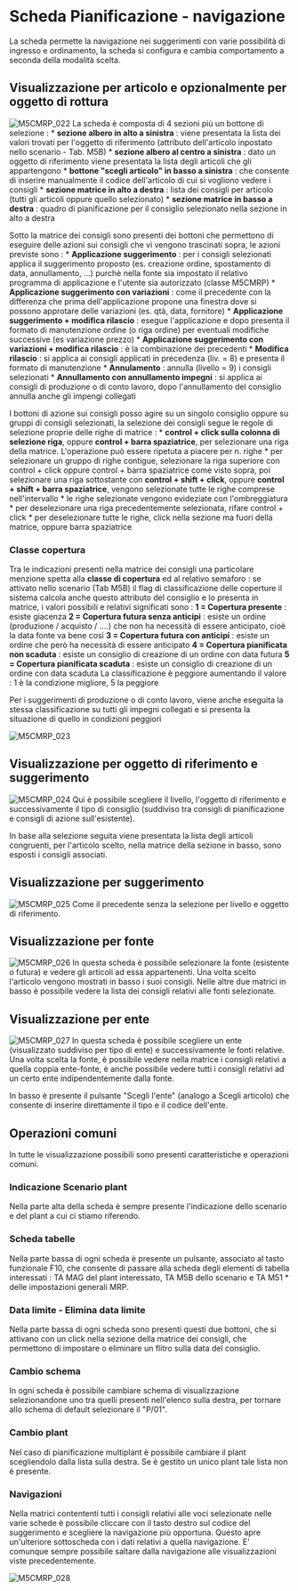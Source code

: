 # Scheda Pianificazione - navigazione
La scheda permette la navigazione nei suggerimenti con varie possibilità di ingresso e ordinamento, la scheda si configura e cambia comportamento a seconda della modalità scelta.

## Visualizzazione per articolo e opzionalmente per oggetto di rottura
![M5CMRP_022](http://localhost:3000/immagini/MBDOC_SCH-M5CMRP_N/M5CMRP_022.png)
La scheda è composta di 4 sezioni più un bottone di selezione : 
\* **sezione albero in alto a sinistra** :  viene presentata la lista dei valori trovati per l'oggetto di riferimento (attributo dell'articolo inpostato nello scenario - Tab. M5B)
\* **sezione albero al centro a sinistra** :  dato un oggetto di riferimento viene presentata la lista degli articoli che gli appartengono
\* **bottone "scegli articolo" in basso a sinistra** :  che consente di inserire manualmente il codice dell'articolo di cui si vogliono vedere i consigli
\* **sezione matrice in alto a destra** :  lista dei consigli per articolo (tutti gli articoli oppure quello selezionato)
\* **sezione matrice in basso a destra** : quadro di pianificazione per il consiglio selezionato nella sezione in alto a destra

Sotto la matrice dei consigli sono presenti dei bottoni che permettono di eseguire delle azioni sui consigli che vi vengono trascinati sopra, le azioni previste sono : 
\* **Applicazione suggerimento** :  per i consigli selezionati applica il suggerimento proposto (es. creazione ordine, spostamento di data, annullamento, ...) purchè nella fonte sia impostato il relativo programma di applicazione e l'utente sia autorizzato (classe M5CMRP)
\* **Applicazione suggerimento con variazioni** :  come il precedente con la differenza che prima dell'applicazione propone una finestra dove si possono approtare delle variazioni (es. qtà, data, fornitore)
\* **Applicazione suggerimento + modifica rilascio** :  esegue l'applicazione e dopo presenta il formato di manutenzione ordine (o riga ordine) per eventuali modifiche successive (es variazione prezzo)
\* **Applicazione suggerimento con variazioni + modifica rilascio** :  è la combinazione dei precedenti
\* **Modifica rilascio** :  si applica ai consigli applicati in precedenza (liv. = 8) e presenta il formato di manutenzione
\* **Annulamento** :  annulla (livello = 9)  i consigli selezionati
\* **Annullamento con annullamento impegni** :  si applica ai consigli di produzione o di conto lavoro, dopo l'annullamento del consiglio annulla anche gli impengi collegati

I bottoni di azione sui consigli posso agire su un singolo consiglio oppure su gruppi di consigli selezionati, la selezione dei consigli segue le regole di selezione proprie delle righe di matrice : 
\* **control + click sulla colonna di selezione riga**, oppure **control + barra spaziatrice**, per selezionare una riga della matrice. L'operazione può essere ripetuta a piacere per n. righe
\* per selezionare un gruppo di righe contigue, selezionare la riga superiore con control + click oppure control + barra spaziatrice come visto sopra, poi selezionare una riga sottostante con **control + shift + click**, oppure **control + shift + barra spaziatrice**, vengono selezionate tutte le righe comprese nell'intervallo
\* le righe selezionate vengono evideziate con l'ombreggiatura
\* per deselezionare una riga precedentemente selezionata, rifare control + click
\* per deselezionare tutte le righe, click nella sezione ma fuori della matrice, oppure barra spaziatrice

### Classe copertura
Tra le indicazioni presenti nella matrice dei consigli una particolare menzione spetta alla **classe di copertura** ed al relativo semaforo :  se attivato nello scenario (Tab M5B) il flag di classificazione delle coperture il sistema calcola anche questo attributo del consiglio e lo presenta in matrice, i valori possibili e relativi significati sono : 
**1 = Copertura presente** :  esiste giacenza
**2 = Copertura futura senza anticipi** :  esiste un ordine (produzione / acquisto / ....) che non ha necessità di essere anticipato, cioè la data fonte va bene così
**3 = Copertura futura con anticipi** :  esiste un ordine che però ha necessità di essere anticipato
**4 = Copertura pianificata non scaduta** :  esiste un consiglio di creazione di un ordine con data futura
**5 = Copertura pianificata scaduta** :  esiste un consiglio di creazione di un ordine con data scaduta
La classificazione è peggiore aumentando il valore :  1 è la condizione migliore, 5 la peggiore

Per i suggerimenti di produzione o di conto lavoro, viene anche eseguita la stessa classificazione su tutti gli impegni collegati e si presenta la situazione di quello in condizioni peggiori

![M5CMRP_023](http://localhost:3000/immagini/MBDOC_SCH-M5CMRP_N/M5CMRP_023.png)
## Visualizzazione per oggetto di riferimento e suggerimento

![M5CMRP_024](http://localhost:3000/immagini/MBDOC_SCH-M5CMRP_N/M5CMRP_024.png)
Qui è possibile scegliere il livello, l'oggetto di riferimento e successivamente il tipo di consiglio (suddiviso tra consigli di pianificazione e consigli di azione sull'esistente).

In base alla selezione seguita viene presentata la lista degli articoli congruenti, per l'articolo scelto, nella matrice della sezione in basso, sono esposti i consigli associati.

## Visualizzazione per suggerimento

![M5CMRP_025](http://localhost:3000/immagini/MBDOC_SCH-M5CMRP_N/M5CMRP_025.png)
Come il precedente senza la selezione per livello e oggetto di riferimento.

## Visualizzazione per fonte

![M5CMRP_026](http://localhost:3000/immagini/MBDOC_SCH-M5CMRP_N/M5CMRP_026.png)
In questa scheda è possibile selezionare la fonte (esistente o futura) e vedere gli articoli ad essa appartenenti. Una volta scelto l'articolo vengono mostrati in basso i suoi consigli.
Nelle altre due matrici in basso è possibile vedere la lista dei consigli relativi alle fonti selezionate.

## Visualizzazione per ente

![M5CMRP_027](http://localhost:3000/immagini/MBDOC_SCH-M5CMRP_N/M5CMRP_027.png)
In questa scheda è possibile scegliere un ente (visualizzato suddiviso per tipo di ente) e successivamente le fonti relative. Una volta scelta la fonte, è possibile vedere nella matrice i consigli relativi a quella coppia ente-fonte, è anche possibile vedere tutti i consigli relativi ad un certo ente indipendentemente dalla fonte.

In basso è presente il pulsante "Scegli l'ente" (analogo a Scegli articolo) che consente di inserire direttamente il tipo e il codice dell'ente.

## Operazioni comuni
In tutte le visualizzazione possibili sono presenti caratteristiche e operazioni comuni.

### Indicazione Scenario plant
Nella parte alta della scheda è sempre presente l'indicazione dello scenario e del plant a cui ci stiamo riferendo.

### Scheda tabelle
Nella parte bassa di ogni scheda è presente un pulsante,  associato al tasto funzionale F10, che consente di passare alla scheda degli elementi di tabella interessati :  TA MAG del plant interessato, TA M5B  dello scenario e TA M51 \* delle impostazioni generali MRP.

### Data limite - Elimina data limite
Nella parte bassa di ogni scheda sono presenti questi due bottoni, che si attivano con un click nella sezione della matrice dei consigli, che permettono di impostare o eliminare un flitro sulla data del consiglio.

### Cambio schema
In ogni scheda è possibile cambiare schema di visualizzazione selezionandone uno tra quelli presenti nell'elenco sulla destra, per tornare allo schema di default selezionare il "P/01".

### Cambio plant
Nel caso di pianificazione multiplant è possibile cambiare il plant scegliendolo dalla lista sulla destra. Se è gestito un unico plant tale lista non è presente.

### Navigazioni
Nella matrici contententi tutti i consigli relativi alle voci selezionate nelle varie schede è possibile cliccare con il tasto destro sul codice del suggerimento e scegliere la navigazione più opportuna.
Questo apre un'ulteriore sottoscheda con i dati relativi a quella navigazione. E' comunque sempre possibile saltare dalla navigazione alle visualizzazioni viste precedentemente.

![M5CMRP_028](http://localhost:3000/immagini/MBDOC_SCH-M5CMRP_N/M5CMRP_028.png)